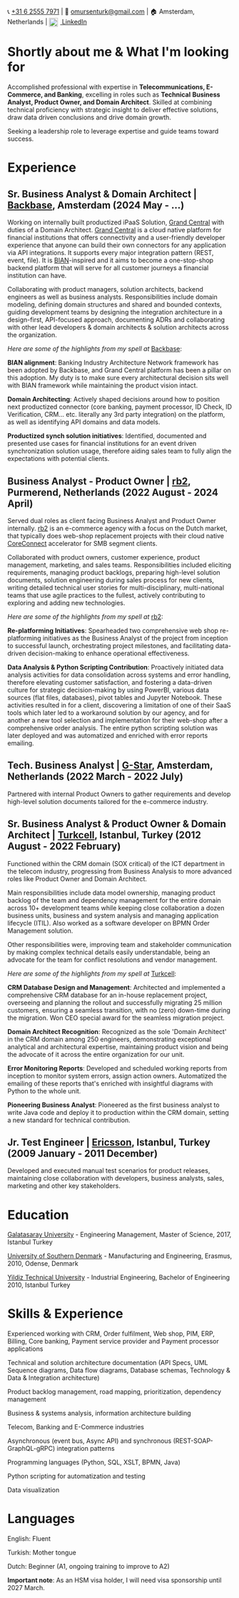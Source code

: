  <link rel="shortcut icon" type="image/x-icon" href="/favicon.ico">

📞 [+31 6 2555 7971](tel:+31625557971) | 📧 <omursenturk@gmail.com> | 🏠 Amsterdam, Netherlands | <a href="https://www.linkedin.com/in/omursenturk" target="_blank">
  <img src="https://cdn-icons-png.flaticon.com/512/174/174857.png" alt="LinkedIn" style="width:20px;height:20px;vertical-align:middle;margin-right:5px;"> LinkedIn
</a>

# Shortly about me & What I'm looking for
Accomplished professional with expertise in **Telecommunications, E-Commerce, and Banking**, excelling in roles such as **Technical** **Business Analyst, Product Owner, and Domain Architect**. Skilled at combining technical proficiency with strategic insight to deliver effective solutions, draw data driven conclusions and drive domain growth. 

Seeking a leadership role to leverage expertise and guide teams toward success.

# Experience

## **Sr. Business Analyst & Domain Architect | [Backbase](https://www.backbase.com/), Amsterdam (2024 May - ...)**
Working on internally built productized iPaaS Solution, [Grand Central](https://www.backbase.com/grandcentral) with duties of a Domain Architect. [Grand Central](https://www.backbase.com/grandcentral) is a cloud native platform for financial institutions that offers connectivity and a user-friendly developer experience that anyone can build their own connectors for any application via API integrations. It supports every major integration pattern (REST, event, file). It is [BIAN](https://bian.org/)-inspired and it aims to become a one-stop-shop backend platform that will serve for all customer journeys a financial institution can have.

Collaborating with product managers, solution architects, backend engineers as well as business analysts. Responsibilities include domain modeling, defining domain structures and shared and bounded contexts, guiding development teams by designing the integration architecture in a design-first, API-focused approach, documenting ADRs and collaborating with other lead developers & domain architects & solution architects across the organization.

*Here are some of the highlights from my spell at* [Backbase](https://www.backbase.com/):

**BIAN alignment**: Banking Industry Architecture Network framework has been adopted by Backbase, and Grand Central platform has been a pillar on this adoption. My duty is to make sure every architectural decision sits well with BIAN framework while maintaining the product vision intact.

**Domain Architecting**: Actively shaped decisions around how to position next productized connector (core banking, payment processor, ID Check, ID Verification, CRM… etc. literally any 3rd party integration) on the platform, as well as identifying API domains and data models.

**Productized synch solution initiatives**: Identified, documented and presented use cases for financial institutions for an event driven synchronization solution usage, therefore aiding sales team to fully align the expectations with potential clients.

## **Business Analyst - Product Owner | [rb2](https://www.rb2.nl/en), Purmerend, Netherlands (2022 August - 2024 April)**
Served dual roles as client facing Business Analyst and Product Owner internally. [rb2](https://www.rb2.nl/en) is an e-commerce agency with a focus on the Dutch market, that typically does web-shop replacement projects with their cloud native [CoreConnect](https://www.core-connect.io/en) accelerator for SMB segment clients.

Collaborated with product owners, customer experience, product management, marketing, and sales teams. Responsibilities included eliciting requirements, managing product backlogs, preparing high-level solution documents, solution engineering during sales process for new clients, writing detailed technical user stories for multi-disciplinary, multi-national teams that use agile practices to the fullest, actively contributing to exploring and adding new technologies.

*Here are some of the highlights from my spell at* [rb2](https://www.rb2.nl/en):

**Re-platforming Initiatives**: Spearheaded two comprehensive web shop re-platforming initiatives as the Business Analyst of the project from inception to successful launch, orchestrating project milestones, and facilitating data-driven decision-making to enhance operational effectiveness.

**Data Analysis & Python Scripting Contribution**: Proactively initiated data analysis activities for data consolidation across systems and error handling, therefore elevating customer satisfaction, and fostering a data-driven culture for strategic decision-making by using PowerBI, various data sources (flat files, databases), pivot tables and Jupyter Notebook. These activities resulted in for a client, discovering a limitation of one of their SaaS tools which later led to a workaround solution by our agency, and for another a new tool selection and implementation for their web-shop after a comprehensive order analysis. The entire python scripting solution was later deployed and was automatized and enriched with error reports emailing.

## **Tech. Business Analyst | [G-Star](https://www.g-star.com/en_nl), Amsterdam, Netherlands (2022 March - 2022 July)**
Partnered with internal Product Owners to gather requirements and develop high-level solution documents tailored for the e-commerce industry.

## **Sr. Business Analyst & Product Owner & Domain Architect | [Turkcell](https://www.turkcell.com.tr/english-support), Istanbul, Turkey (2012 August - 2022 February)**
Functioned within the CRM domain (SOX critical) of the ICT department in the telecom industry, progressing from Business Analysis to more advanced roles like Product Owner and Domain Architect.

Main responsibilities include data model ownership, managing product backlog of the team and dependency management for the entire domain across 10+ development teams while keeping close collaboration a dozen business units, business and system analysis and managing application lifecycle (ITIL). Also worked as a software developer on BPMN Order Management solution.

Other responsibilities were, improving team and stakeholder communication by making complex technical details easily understandable, being an advocate for the team for conflict resolutions and vendor management.

*Here are some of the highlights from my spell at* [Turkcell](https://www.turkcell.com.tr/english-support):

**CRM Database Design and Management**: Architected and implemented a comprehensive CRM database for an in-house replacement project, overseeing and planning the rollout and successfully migrating 25 million customers, ensuring a seamless transition, with no (zero) down-time during the migration. Won CEO special award for the seamless migration project.

**Domain Architect Recognition**: Recognized as the sole 'Domain Architect' in the CRM domain among 250 engineers, demonstrating exceptional analytical and architectural expertise, maintaining product vision and being the advocate of it across the entire organization for our unit.

**Error Monitoring Reports**: Developed and scheduled working reports from inception to monitor system errors, assign action owners. Automatized the emailing of these reports that's enriched with insightful diagrams with Python to the whole unit.

**Pioneering Business Analyst**: Pioneered as the first business analyst to write Java code and deploy it to production within the CRM domain, setting a new standard for technical contribution.

## **Jr. Test Engineer | [Ericsson](https://www.ericsson.com/), Istanbul, Turkey (2009 January - 2011 December)**
Developed and executed manual test scenarios for product releases, maintaining close collaboration with developers, business analysts, sales, marketing and other key stakeholders.

# **Education**
[Galatasaray University](https://gsu.edu.tr/en) - Engineering Management, Master of Science, 2017, Istanbul Turkey

[University of Southern Denmark](https://www.sdu.dk/en) - Manufacturing and Engineering, Erasmus, 2010, Odense, Denmark

[Yildiz Technical University](https://yildiz.edu.tr/en) - Industrial Engineering, Bachelor of Engineering 2010, Istanbul Turkey

# **Skills & Experience**
Experienced working with CRM, Order fulfilment, Web shop, PIM, ERP, Billing, Core banking, Payment service provider and Payment processor applications

Technical and solution architecture documentation (API Specs, UML Sequence diagrams, Data flow diagrams, Database schemas, Technology & Data & Integration architecture)

Product backlog management, road mapping, prioritization, dependency management

Business & systems analysis, information architecture building

Telecom, Banking and E-Commerce industries

Asynchronous (event bus, Async API) and synchronous (REST-SOAP-GraphQL-gRPC) integration patterns

Programming languages (Python, SQL, XSLT, BPMN, Java)

Python scripting for automatization and testing

Data visualization

# **Languages**
English: Fluent

Turkish: Mother tongue

Dutch: Beginner (A1, ongoing training to improve to A2)

**Important note**: As an HSM visa holder, I will need visa sponsorship until 2027 March.
